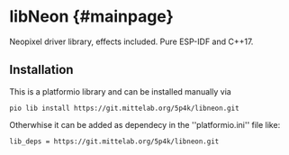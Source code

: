 libNeon {#mainpage}
========

Neopixel driver library, effects included. Pure ESP-IDF and C++17.

## Installation

This is a platformio library and can be installed manually via
```
pio lib install https://git.mittelab.org/5p4k/libneon.git

```

Otherwhise it can be added as dependecy in the ''platformio.ini'' file like:

```
lib_deps = https://git.mittelab.org/5p4k/libneon.git
```
